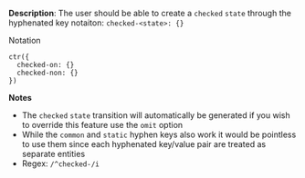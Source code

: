 __Description__: The user should be able to create a `checked` `state` through the hyphenated key notaiton: `checked-<state>: {}`

Notation
```
ctr({
  checked-on: {}
  checked-non: {}
})
```

__Notes__

- The `checked` `state` transition will automatically be generated if you wish to override this feature use the `omit` option
- While the `common` and `static` hyphen keys also work it would be pointless to use them since each hyphenated key/value pair are treated as separate entities
- Regex: `/^checked-/i`